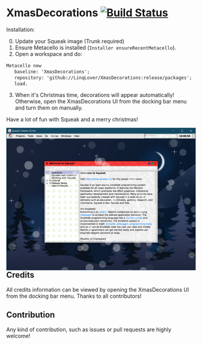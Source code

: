 # XmasDecorations [![Build Status](https://travis-ci.com/LinqLover/XmasDecorations.svg?branch=master)](https://travis-ci.com/LinqLover/XmasDecorations)

Installation:

0. Update your Squeak image (Trunk required)
1. Ensure Metacello is installed (`Installer ensureRecentMetacello`).
2. Open a workspace and do:
 ```smalltalk
Metacello new
	baseline: 'XmasDecorations';
	repository: 'github://LinqLover/XmasDecorations:release/packages';
	load.
 ```
3. When it's Christmas time, decorations will appear automatically! Otherwise, open the XmasDecorations UI from the docking bar menu and turn them on manually.

Have a lot of fun with Squeak and a merry christmas!

<p><img align="right" src="https://github.com/LinqLover/XmasDecorations/blob/master/screenshot.png" /></p>

## Credits
All credits information can be viewed by opening the XmasDecorations UI from the docking bar menu. Thanks to all contributors!

## Contribution
Any kind of contribution, such as issues or pull requests are highly welcome!
